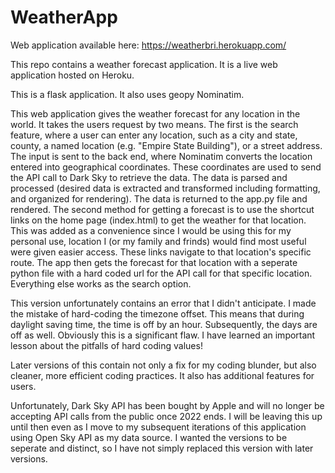 # WeatherApp

Web application available here: https://weatherbri.herokuapp.com/

This repo contains a weather forecast application. It is a live web application hosted on Heroku. 

This is a flask application. It also uses geopy Nominatim. 

This web application gives the weather forecast for any location in the world. It takes the users request by two means. The first is the search feature, where a user can enter any location, such as a city and state, county, a named location (e.g. "Empire State Building"), or a street address. The input is sent to the back end, where Nominatim converts the location entered into geographical coordinates. These coordinates are used to send the API call to Dark Sky to retrieve the data. The data is parsed and processed (desired data is extracted and transformed including formatting, and organized for rendering). The data is returned to the app.py file and rendered. The second method for getting a forecast is to use the shortcut links on the home page (index.html) to get the weather for that location. This was added as a convenience since I would be using this for my personal use, location I (or my family and frinds) would find most useful were given easier access. These links navigate to that location's specific route. The app then gets the forecast for that location with a seperate python file with a hard coded url for the API call for that specific location. Everything else works as the search option.


This version unfortunately contains an error that I didn't anticipate. I made the mistake of hard-coding the timezone offset. This means that during daylight saving time, the time is off by an hour. Subsequently, the days are off as well. Obviously this is a significant flaw. I have learned an important lesson about the pitfalls of hard coding values! 

Later versions of this contain not only a fix for my coding blunder, but also cleaner, more efficient coding practices. It also has additional features for users. 

Unfortunately, Dark Sky API has been bought by Apple and will no longer be accepting API calls from the public once 2022 ends. I will be leaving this up until then even as I move to my subsequent iterations of this application using Open Sky API as my data source. I wanted the versions to be seperate and distinct, so I have not simply replaced this version with later versions. 
